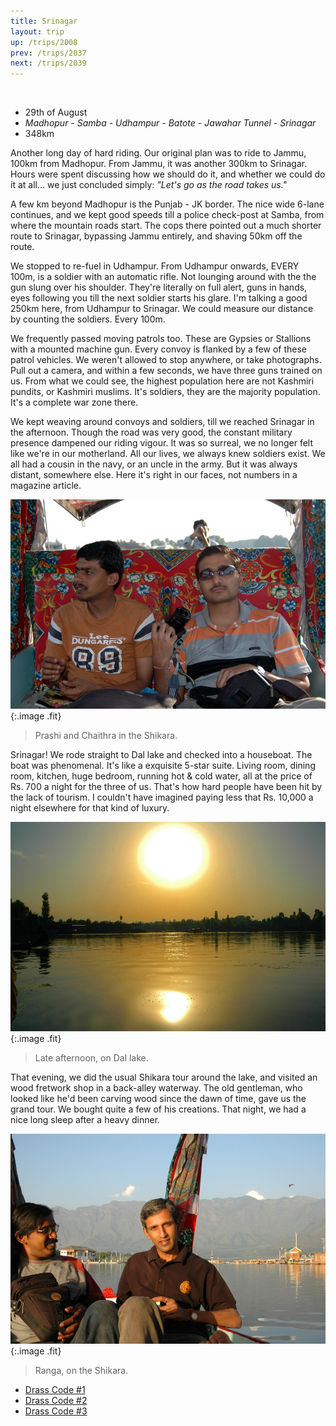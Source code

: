 ```yaml
---
title: Srinagar
layout: trip
up: /trips/2008
prev: /trips/2037
next: /trips/2039
---
```


&nbsp;

- 29th of August
- _Madhopur - Samba - Udhampur - Batote - Jawahar Tunnel -               Srinagar_
- 348km


Another long day of hard riding. Our original plan was to ride             to Jammu, 100km from Madhopur. From Jammu, it was another 300km             to Srinagar. Hours were spent discussing how we should do it,             and whether we could do it at all... we just concluded simply:             _&quot;Let's go as the road takes us.&quot;_

A few km beyond Madhopur is the Punjab - JK border. The nice             wide 6-lane continues, and we kept good speeds till a police             check-post at Samba, from where the mountain roads start. The             cops there pointed out a much shorter route to Srinagar,             bypassing Jammu entirely, and shaving 50km off the route.

We stopped to re-fuel in Udhampur. From Udhampur onwards,             EVERY 100m, is a soldier with an automatic rifle. Not lounging             around with the the gun slung over his shoulder. They're             literally on full alert, guns in hands, eyes following you till             the next soldier starts his glare. I'm talking a good 250km             here, from Udhampur to Srinagar. We could measure our distance             by counting the soldiers. Every 100m.

We frequently passed moving patrols too. These are Gypsies or             Stallions with a mounted machine gun. Every convoy is flanked by             a few of these patrol vehicles. We weren't allowed to stop             anywhere, or take photographs. Pull out a camera, and within a             few seconds, we have three guns trained on us. From what we             could see, the highest population here are not Kashmiri pundits,             or Kashmiri muslims. It's soldiers, they are the majority             population. It's a complete war zone there.

We kept weaving around convoys and soldiers, till we reached             Srinagar in the afternoon. Though the road was very good, the             constant military presence dampened our riding vigour. It was so             surreal, we no longer felt like we're in our motherland. All our             lives, we always knew soldiers exist. We all had a cousin in the             navy, or an uncle in the army. But it was always distant,             somewhere else. Here it's right in our faces, not numbers in a             magazine article.

![DSC_0224.JPG](/images/photos/DSC_0224.JPG 'DSC_0224.JPG'){:.image .fit}


>  Prashi and Chaithra in the Shikara. 

Srinagar! We rode straight to Dal lake and checked into a             houseboat. The boat was phenomenal. It's like a exquisite 5-star             suite. Living room, dining room, kitchen, huge bedroom, running             hot &amp; cold water, all at the price of Rs. 700 a night for             the three of us. That's how hard people have been hit by the             lack of tourism. I couldn't have imagined paying less that Rs.             10,000 a night elsewhere for that kind of luxury.

![DSC_0225.JPG](/images/photos/DSC_0225.JPG 'DSC_0225.JPG'){:.image .fit}


>  Late afternoon, on Dal lake. 

That evening, we did the usual Shikara tour around the lake,             and visited an wood fretwork shop in a back-alley waterway. The             old gentleman, who looked like he'd been carving wood since the             dawn of time, gave us the grand tour. We bought quite a few of             his creations. That night, we had a nice long sleep after a             heavy dinner.

![DSC_0226.JPG](/images/photos/DSC_0226.JPG 'DSC_0226.JPG'){:.image .fit}


>  Ranga, on the Shikara. 


* [Drass Code #1](/trips/2039)
* [Drass Code #2](/trips/2040)
* [Drass Code #3](/trips/2041)
